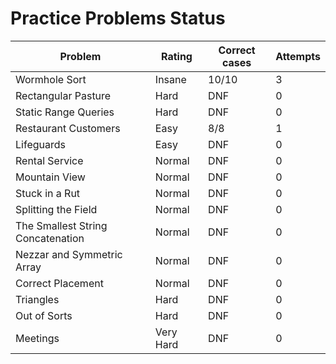 # Practice Problems Status
Problem|Rating|Correct cases|Attempts
-|-|-|-
Wormhole Sort|Insane|10/10|3
Rectangular Pasture|Hard|DNF|0
Static Range Queries|Hard|DNF|0
Restaurant Customers|Easy|8/8|1
Lifeguards|Easy|DNF|0
Rental Service|Normal|DNF|0
Mountain View|Normal|DNF|0
Stuck in a Rut|Normal|DNF|0
Splitting the Field|Normal|DNF|0
The Smallest String Concatenation|Normal|DNF|0
Nezzar and Symmetric Array|Normal|DNF|0
Correct Placement|Normal|DNF|0
Triangles|Hard|DNF|0
Out of Sorts|Hard|DNF|0
Meetings|Very Hard|DNF|0